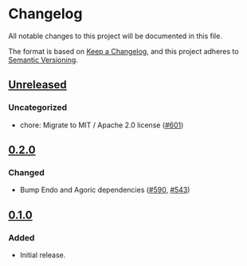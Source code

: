 # Changelog

All notable changes to this project will be documented in this file.

The format is based on [Keep a Changelog](https://keepachangelog.com/en/1.0.0/),
and this project adheres to [Semantic Versioning](https://semver.org/spec/v2.0.0.html).

## [Unreleased]

### Uncategorized

- chore: Migrate to MIT / Apache 2.0 license ([#601](https://github.com/MetaMask/ocap-kernel/pull/601))

## [0.2.0]

### Changed

- Bump Endo and Agoric dependencies ([#590](https://github.com/MetaMask/ocap-kernel/pull/590), [#543](https://github.com/MetaMask/ocap-kernel/pull/543))

## [0.1.0]

### Added

- Initial release.

[Unreleased]: https://github.com/MetaMask/ocap-kernel/compare/@metamask/kernel-utils@0.2.0...HEAD
[0.2.0]: https://github.com/MetaMask/ocap-kernel/compare/@metamask/kernel-utils@0.1.0...@metamask/kernel-utils@0.2.0
[0.1.0]: https://github.com/MetaMask/ocap-kernel/releases/tag/@metamask/kernel-utils@0.1.0
